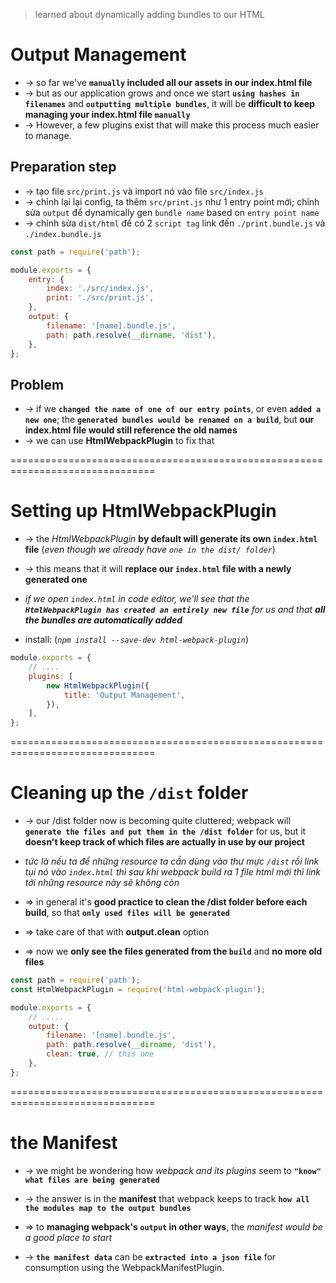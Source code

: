 > learned about dynamically adding bundles to our HTML

# Output Management
* -> so far we've **`manually` included all our assets in our index.html file**
* -> but as our application grows and once we start **`using hashes in filenames`** and **`outputting multiple bundles`**, it will be **difficult to keep managing your index.html file `manually`**
* -> However, a few plugins exist that will make this process much easier to manage.

## Preparation step
* -> tạo file `src/print.js` và import nó vào file `src/index.js`  
* -> chỉnh lại lại config, ta thêm `src/print.js` như 1 entry point mới; chỉnh sửa `output` để dynamically gen `bundle name` based on `entry point name`
* -> chỉnh sửa `dist/html` để có 2 `script tag` link đến `./print.bundle.js` và `./index.bundle.js` 


```js - webpack.config.js
const path = require('path');

module.exports = {
    entry: {
        index: './src/index.js',
        print: './src/print.js',
    },
    output: {
        filename: '[name].bundle.js',
        path: path.resolve(__dirname, 'dist'),
    },
};
```

## Problem
* -> if we **`changed the name of one of our entry points`**, or even **`added a new one`**; the **`generated bundles would be renamed on a build`**, but **our index.html file would still reference the old names**
* -> we can use **HtmlWebpackPlugin** to fix that

===============================================================================
# Setting up HtmlWebpackPlugin
* -> the _HtmlWebpackPlugin_ **by default will generate its own `index.html` file** (_even though we already have `one in the dist/ folder`_)
* -> this means that it will **replace our `index.html` file with a newly generated one**

* _if we open `index.html` in code editor, we'll see that the **`HtmlWebpackPlugin has created an entirely new file`** for us and that **all the bundles are automatically added**_

* install: (_`npm install --save-dev html-webpack-plugin`_)
```js - webpack.config.js
module.exports = {
    // ....
    plugins: [
        new HtmlWebpackPlugin({
            title: 'Output Management',
        }),
    ],
};
```

===============================================================================
# Cleaning up the `/dist` folder
* -> our /dist folder now is becoming quite cluttered; webpack will **`generate the files and put them in the /dist folder`** for us, but it **doesn't keep track of which files are actually in use by our project**
* _tức là nếu ta để những resource ta cần dùng vào thư mực `/dist` rồi link tụi nó vào `index.html` thì sau khi webpack build ra 1 file html mới thì link tới những resource này sẽ không còn_

* => in general it's **good practice to clean the /dist folder before each build**, so that **`only used files will be generated`**
* => take care of that with **output.clean** option 
* => now we **only see the files generated from the `build`** and **no more old files**

```js - webpack.config.js
const path = require('path');
const HtmlWebpackPlugin = require('html-webpack-plugin');

module.exports = {
    // .....
    output: {
        filename: '[name].bundle.js',
        path: path.resolve(__dirname, 'dist'),
        clean: true, // this one
    },
};
```

===============================================================================
# the Manifest
* -> we might be wondering how _webpack and its plugins_ seem to **`"know" what files are being generated`**
* -> the answer is in the **manifest** that webpack keeps to track **`how all the modules map to the output bundles`**

* => to **managing webpack's `output` in other ways**, the _manifest would be a good place to start_
* -> **`the manifest data`** can be **`extracted into a json file`** for consumption using the WebpackManifestPlugin.

